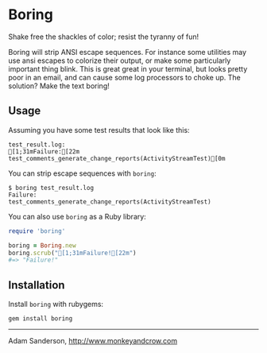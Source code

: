 Boring
======

Shake free the shackles of color; resist the tyranny of fun!

Boring will strip ANSI escape sequences.  For instance some utilities may use ansi escapes to colorize their output, or make some particularly important thing blink.  This is great great in your terminal, but looks pretty poor in an email, and can cause some log processors to choke up.  The solution? Make the text boring!

Usage
-----

Assuming you have some test results that look like this:

~~~
test_result.log:
[1;31mFailure:[22m
test_comments_generate_change_reports(ActivityStreamTest)[0m
~~~

You can strip escape sequences with `boring`:

~~~
$ boring test_result.log
Failure:
test_comments_generate_change_reports(ActivityStreamTest)
~~~ 

You can also use `boring` as a Ruby library:

~~~ ruby
require 'boring'

boring = Boring.new
boring.scrub("[1;31mFailure![22m")
#=> "Failure!"
~~~

Installation
------------

Install `boring` with rubygems:

    gem install boring

-----

Adam Sanderson, http://www.monkeyandcrow.com